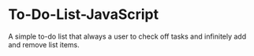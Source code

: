 # To-Do-List-JavaScript
A simple to-do list that always a user to check off tasks and infinitely add and remove list items.
